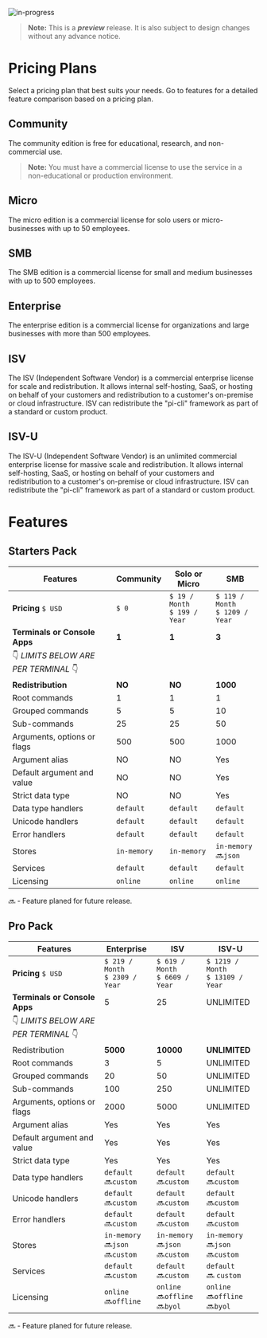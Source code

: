 ﻿![in-progress](https://img.shields.io/badge/status-in--progress-yellow)

> **Note:** This is a ***preview*** release. It is also subject to design changes without any advance notice.

# Pricing Plans

Select a pricing plan that best suits your needs. Go to features for a detailed feature comparison based on a pricing plan.

## Community
The community edition is free for educational, research, and non-commercial use. 

> **Note:** You must have a commercial license to use the service in a non-educational or production environment. 

## Micro
The micro edition is a commercial license for solo users or micro-businesses with up to 50 employees. 

## SMB
The SMB edition is a commercial license for small and medium businesses with up to 500 employees.

## Enterprise
The enterprise edition is a commercial license for organizations and large businesses with more than 500 employees.

## ISV
The ISV (Independent Software Vendor) is a commercial enterprise license for scale and redistribution. It allows internal self-hosting, SaaS, or hosting on behalf of your customers and redistribution to a customer's on-premise or cloud infrastructure. ISV can redistribute the "pi-cli" framework as part of a standard or custom product.

## ISV-U
The ISV-U (Independent Software Vendor) is an unlimited commercial enterprise license for massive scale and redistribution. It allows internal self-hosting, SaaS, or hosting on behalf of your customers and redistribution to a customer's on-premise or cloud infrastructure. ISV can redistribute the "pi-cli" framework as part of a standard or custom product.

# Features

## Starters Pack
| Features                                                      | Community   | Solo or Micro  | SMB             |
|---------------------------------------------------------------|-------------|----------------|-----------------|
| **Pricing** `$ USD`                                           | `$ 0`       | `$ 19 / Month`<br>`$ 199 / Year` | `$ 119 / Month`<br>`$ 1209 / Year` |
| **Terminals or Console Apps**                                 | **1**       | **1**          | **3**           |
| :point_down: *LIMITS BELOW ARE PER TERMINAL* :point_down:     |             |                |                 |
| **Redistribution**                                            | **NO**      | **NO**         | **1000**        |
| Root commands                                                 | 1           | 1              | 1               |
| Grouped commands                                              | 5           | 5              | 10              |
| Sub-commands                                                  | 25          | 25             | 50              |
| Arguments, options or flags                                   | 500         | 500            | 1000            |
| Argument alias                                                | NO          | NO             | Yes             |
| Default argument and value                                    | NO          | NO             | Yes             |
| Strict data type                                              | NO          | NO             | Yes             |
| Data type handlers                                            | `default`   | `default`      | `default`       |
| Unicode handlers                                              | `default`   | `default`      | `default`       |
| Error handlers                                                | `default`   | `default`      | `default`       |
| Stores                                                        | `in-memory` | `in-memory`    | `in-memory`<br> 🔜`json` |
| Services                                                      | `default`   | `default`      | `default`       |
| Licensing                                                     | `online`    | `online`       | `online`        |

🔜 - Feature planed for future release.

## Pro Pack
| Features                                                  | Enterprise      | ISV             | ISV-U            |
|-----------------------------------------------------------|-----------------|-----------------|------------------|
| **Pricing** `$ USD`                                       | `$ 219 / Month`<br>`$ 2309 / Year` | `$ 619 / Month`<br>`$ 6609 / Year` | `$ 1219 / Month`<br>`$ 13109 / Year` |
| **Terminals or Console Apps**                             | 5               | 25              | UNLIMITED        |
| :point_down: *LIMITS BELOW ARE PER TERMINAL* :point_down: |                 |                 |                  |
| Redistribution                                            | **5000**        | **10000**       | **UNLIMITED**    |
| Root commands                                             | 3               | 5               | UNLIMITED        |
| Grouped commands                                          | 20              | 50              | UNLIMITED        |
| Sub-commands                                              | 100             | 250             | UNLIMITED        |
| Arguments, options or flags                               | 2000            | 5000            | UNLIMITED        |
| Argument alias                                            | Yes             | Yes             | Yes              |
| Default argument and value                                | Yes             | Yes             | Yes              |
| Strict data type                                          | Yes             | Yes             | Yes              |
| Data type handlers                                        | `default`<br>🔜`custom` | `default`<br>🔜`custom` | `default`<br>🔜`custom` |
| Unicode handlers                                          | `default`<br>🔜`custom` | `default`<br>🔜`custom` | `default`<br>🔜`custom` |
| Error handlers                                            | `default`<br>🔜`custom` | `default`<br>🔜`custom` | `default`<br>🔜`custom` |
| Stores                                                    | `in-memory`<br>🔜`json`<br>🔜`custom` | `in-memory`<br>🔜`json`<br>🔜`custom` | `in-memory`<br>🔜`json`<br>🔜`custom` |
| Services                                                  | `default`<br>🔜`custom` | `default`<br>🔜`custom` | `default`<br>🔜 `custom` |
| Licensing                                                 | `online`<br>🔜`offline` | `online`<br>🔜`offline`<br>🔜`byol` | `online`<br>🔜`offline`<br>🔜`byol` |

🔜 - Feature planed for future release.
